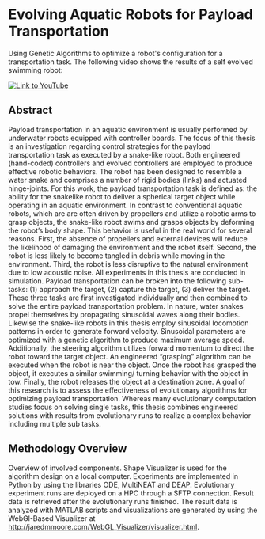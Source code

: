 # Evolving Aquatic Robots for Payload Transportation
 Using Genetic Algorithms to optimize a robot's configuration for a transportation task.
 The following video shows the results of a self evolved swimming robot:
 
 [![Link to YouTube](https://img.youtube.com/vi/xWSVBTm4m3c/hqdefault.jpg)](https://www.youtube.com/watch?v=xWSVBTm4m3c)

## Abstract
Payload transportation in an aquatic environment is usually performed by underwater robots equipped with controller boards. The focus of this thesis
is an investigation regarding control strategies for the payload transportation task as executed by a snake-like robot. Both engineered (hand-coded)
controllers and evolved controllers are employed to produce effective robotic behaviors. The robot has been designed to resemble a water snake and comprises
a number of rigid bodies (links) and actuated hinge-joints. For this work, the payload transportation task is defined as: the ability for the snakelike
robot to deliver a spherical target object while operating in an aquatic environment. In contrast to conventional aquatic robots, which are are often
driven by propellers and utilize a robotic arms to grasp objects, the snake-like robot swims and grasps objects by deforming the robot’s body
shape. This behavior is useful in the real world for several reasons. First, the absence of propellers and external devices will reduce the likelihood of
damaging the environment and the robot itself. Second, the robot is less likely to become tangled in debris while moving in the environment. Third,
the robot is less disruptive to the natural environment due to low acoustic noise. All experiments in this thesis are conducted in simulation. Payload
transportation can be broken into the following sub-tasks: (1) approach the target, (2) capture the target, (3) deliver the target. These three tasks are
first investigated individually and then combined to solve the entire payload transportation problem.
In nature, water snakes propel themselves by propagating sinusoidal waves along their bodies. Likewise the snake-like robots in this thesis employ
sinusoidal locomotion patterns in order to generate forward velocity. Sinusoidal parameters are optimized with a genetic algorithm to produce
maximum average speed. Additionally, the steering algorithm utilizes forward momentum to direct the robot toward the target object. An engineered
“grasping” algorithm can be executed when the robot is near the object. Once the robot has grasped the object, it executes a similar swimming/
turning behavior with the object in tow. Finally, the robot releases the object at a destination zone.
A goal of this research is to assess the effectiveness of evolutionary algorithms for optimizing payload transportation. Whereas many evolutionary computation studies focus on solving single tasks, this thesis combines engineered
solutions with results from evolutionary runs to realize a complex behavior including multiple sub tasks.

## Methodology Overview
Overview of involved components. Shape Visualizer is used for the algorithm design on a local computer. Experiments are implemented in
Python by using the libraries ODE, MultiNEAT and DEAP. Evolutionary experiment runs are deployed on a HPC through a SFTP connection. Result
data is retrieved after the evolutionary runs finished. The result data is analyzed with MATLAB scripts and visualizations are generated by using
the WebGl-Based Visualizer at http://jaredmmoore.com/WebGL_Visualizer/visualizer.html.
